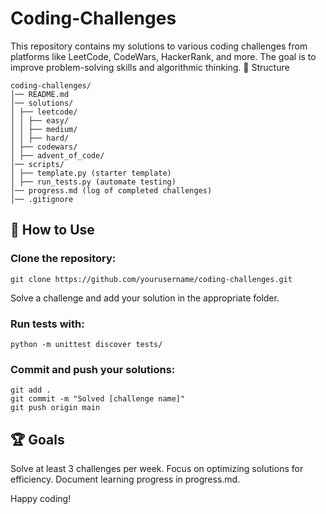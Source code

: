 # Coding-Challenges

This repository contains my solutions to various coding challenges from platforms like LeetCode, CodeWars, HackerRank, and more. The goal is to improve problem-solving skills and algorithmic thinking.
📂 Structure

```
coding-challenges/
│── README.md
│── solutions/
│ ├── leetcode/
│ │ ├── easy/
│ │ ├── medium/
│ │ ├── hard/
│ ├── codewars/
│ ├── advent_of_code/
│── scripts/
│ ├── template.py (starter template)
│ ├── run_tests.py (automate testing)
│── progress.md (log of completed challenges)
│── .gitignore
```

## 🚀 How to Use

### Clone the repository:

    git clone https://github.com/yourusername/coding-challenges.git
    
Solve a challenge and add your solution in the appropriate folder.

### Run tests with:

    python -m unittest discover tests/

### Commit and push your solutions:

    git add .  
    git commit -m "Solved [challenge name]"  
    git push origin main  

## 🏆 Goals

Solve at least 3 challenges per week.
Focus on optimizing solutions for efficiency.
Document learning progress in progress.md.

Happy coding!
